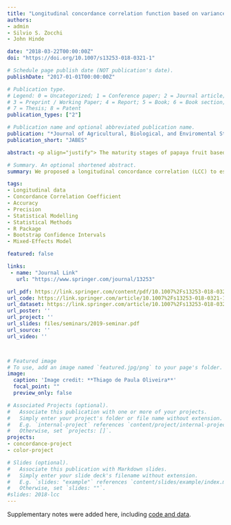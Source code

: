 ```yaml
---
title: "Longitudinal concordance correlation function based on variance components: an application in fruit color analysis"
authors:
- admin
- Silvio S. Zocchi
- John Hinde

date: "2018-03-22T00:00:00Z"
doi: "https://doi.org/10.1007/s13253-018-0321-1"

# Schedule page publish date (NOT publication's date).
publishDate: "2017-01-01T00:00:00Z"

# Publication type.
# Legend: 0 = Uncategorized; 1 = Conference paper; 2 = Journal article;
# 3 = Preprint / Working Paper; 4 = Report; 5 = Book; 6 = Book section;
# 7 = Thesis; 8 = Patent
publication_types: ["2"]

# Publication name and optional abbreviated publication name.
publication: "*Journal of Agricultural, Biological, and Enviromental Statistics*, v. 23 (2), p. 233-254"
publication_short: "JABES"

abstract: <p align="justify"> The maturity stages of papaya fruit based on peel color are frequently characterized from a sample of four points on the equatorial region measured by a colorimeter. However, this procedure may not be suitable for assessing the papaya's overall mean color and an alternative proposal is to use image acquisition of the whole fruit’s peel. Questions of interest are whether a sample on the equatorial region can reproduce a sample over the whole peel region and if the colorimeter can compete with a scanner, or digital camera, in measuring the mean hue over time. The reproducibility can be verified by using the concordance correlation for responses measured on a continuous scale. Thus, in this work we propose a longitudinal concordance correlation (LCC), based on a mixed-effects regression model, to estimate agreement over time among pairs of observations obtained from different combinations between measurement method and sampled peel region. The results show that the papaya's equatorial region is not representative of the whole peel region, suggesting the use of image analysis rather than a colorimeter to measure the mean hue. </p>

# Summary. An optional shortened abstract.
summary: We proposed a longitudinal concordance correlation (LCC) to estimate agreement over time among methods

tags:
- Longitudinal data
- Concordance Correlation Coefficient
- Accuracy
- Precision
- Statistical Modelling
- Statistical Methods
- R Package
- Bootstrap Confidence Intervals
- Mixed-Effects Model

featured: false

links:
 - name: "Journal Link"
   url: "https://www.springer.com/journal/13253"

url_pdf: https://link.springer.com/content/pdf/10.1007%2Fs13253-018-0321-1.pdf
url_code: https://link.springer.com/article/10.1007%2Fs13253-018-0321-1
url_dataset: https://link.springer.com/article/10.1007%2Fs13253-018-0321-1
url_poster: ''
url_project: ''
url_slides: files/seminars/2019-seminar.pdf
url_source: ''
url_video: ''



# Featured image
# To use, add an image named `featured.jpg/png` to your page's folder. 
image:
  caption: 'Image credit: **Thiago de Paula Oliveira**'
  focal_point: ""
  preview_only: false

# Associated Projects (optional).
#   Associate this publication with one or more of your projects.
#   Simply enter your project's folder or file name without extension.
#   E.g. `internal-project` references `content/project/internal-project/index.md`.
#   Otherwise, set `projects: []`.
projects:
- concordance-project
- color-project

# Slides (optional).
#   Associate this publication with Markdown slides.
#   Simply enter your slide deck's filename without extension.
#   E.g. `slides: "example"` references `content/slides/example/index.md`.
#   Otherwise, set `slides: ""`.
#slides: 2018-lcc
---
```


Supplementary notes were added here, including [code and data](https://link.springer.com/article/10.1007%2Fs13253-018-0321-1).
